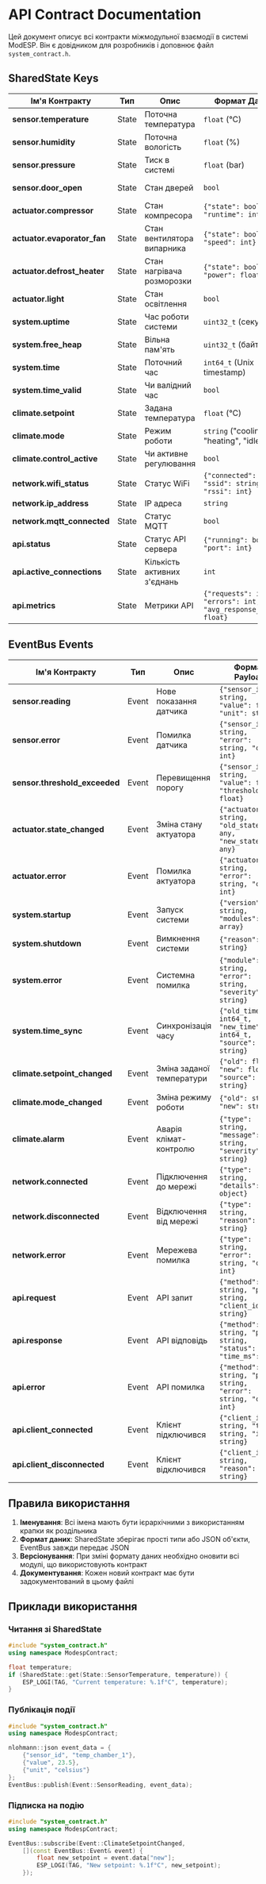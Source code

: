 # API Contract Documentation

Цей документ описує всі контракти міжмодульної взаємодії в системі ModESP. Він є довідником для розробників і доповнює файл `system_contract.h`.

## SharedState Keys

| Ім'я Контракту | Тип | Опис | Формат Даних | Хто Публікує | Хто Слухає |
|----------------|-----|------|--------------|--------------|------------|
| **sensor.temperature** | State | Поточна температура | `float` (°C) | SensorModule | ClimateControl, WebUI, MQTT |
| **sensor.humidity** | State | Поточна вологість | `float` (%) | SensorModule | ClimateControl, WebUI, MQTT |
| **sensor.pressure** | State | Тиск в системі | `float` (bar) | SensorModule | AlarmModule, WebUI |
| **sensor.door_open** | State | Стан дверей | `bool` | SensorModule | AlarmModule, ClimateControl |
| **actuator.compressor** | State | Стан компресора | `{"state": bool, "runtime": int}` | ActuatorModule | ClimateControl, WebUI |
| **actuator.evaporator_fan** | State | Стан вентилятора випарника | `{"state": bool, "speed": int}` | ActuatorModule | ClimateControl, WebUI |
| **actuator.defrost_heater** | State | Стан нагрівача розморозки | `{"state": bool, "power": float}` | ActuatorModule | DefrostControl, WebUI |
| **actuator.light** | State | Стан освітлення | `bool` | ActuatorModule | WebUI |
| **system.uptime** | State | Час роботи системи | `uint32_t` (секунди) | Application | WebUI, MQTT |
| **system.free_heap** | State | Вільна пам'ять | `uint32_t` (байти) | Application | MonitoringModule, WebUI |
| **system.time** | State | Поточний час | `int64_t` (Unix timestamp) | RTCModule | All modules |
| **system.time_valid** | State | Чи валідний час | `bool` | RTCModule | LoggingModule |
| **climate.setpoint** | State | Задана температура | `float` (°C) | ClimateControl | WebUI, MQTT |
| **climate.mode** | State | Режим роботи | `string` ("cooling", "heating", "idle") | ClimateControl | WebUI, ActuatorModule |
| **climate.control_active** | State | Чи активне регулювання | `bool` | ClimateControl | ActuatorModule, WebUI |
| **network.wifi_status** | State | Статус WiFi | `{"connected": bool, "ssid": string, "rssi": int}` | WiFiManager | WebUI, MQTT |
| **network.ip_address** | State | IP адреса | `string` | WiFiManager | WebUI, MQTT |
| **network.mqtt_connected** | State | Статус MQTT | `bool` | MQTTModule | WebUI |
| **api.status** | State | Статус API сервера | `{"running": bool, "port": int}` | WebUIModule | MonitoringModule |
| **api.active_connections** | State | Кількість активних з'єднань | `int` | WebUIModule | MonitoringModule |
| **api.metrics** | State | Метрики API | `{"requests": int, "errors": int, "avg_response_time": float}` | WebUIModule | MonitoringModule |

## EventBus Events

| Ім'я Контракту | Тип | Опис | Формат Payload | Хто Публікує | Хто Слухає |
|----------------|-----|------|----------------|--------------|------------|
| **sensor.reading** | Event | Нове показання датчика | `{"sensor_id": string, "value": float, "unit": string}` | SensorModule | DataLogger, WebUI |
| **sensor.error** | Event | Помилка датчика | `{"sensor_id": string, "error": string, "code": int}` | SensorModule | AlarmModule, WebUI |
| **sensor.threshold_exceeded** | Event | Перевищення порогу | `{"sensor_id": string, "value": float, "threshold": float}` | SensorModule | AlarmModule || **actuator.command** | Event | Команда для актуатора | `{"actuator_id": string, "command": string, "params": object}` | ClimateControl, WebUI | ActuatorModule |
| **actuator.state_changed** | Event | Зміна стану актуатора | `{"actuator_id": string, "old_state": any, "new_state": any}` | ActuatorModule | ClimateControl, WebUI |
| **actuator.error** | Event | Помилка актуатора | `{"actuator_id": string, "error": string, "code": int}` | ActuatorModule | AlarmModule, WebUI |
| **system.startup** | Event | Запуск системи | `{"version": string, "modules": array}` | Application | All modules |
| **system.shutdown** | Event | Вимкнення системи | `{"reason": string}` | Application | All modules |
| **system.error** | Event | Системна помилка | `{"module": string, "error": string, "severity": string}` | Any module | MonitoringModule, WebUI |
| **system.time_sync** | Event | Синхронізація часу | `{"old_time": int64_t, "new_time": int64_t, "source": string}` | RTCModule | LoggingModule |
| **climate.setpoint_changed** | Event | Зміна заданої температури | `{"old": float, "new": float, "source": string}` | ClimateControl, WebUI | ActuatorModule |
| **climate.mode_changed** | Event | Зміна режиму роботи | `{"old": string, "new": string}` | ClimateControl, WebUI | ActuatorModule |
| **climate.alarm** | Event | Аварія клімат-контролю | `{"type": string, "message": string, "severity": string}` | ClimateControl | AlarmModule, WebUI |
| **network.connected** | Event | Підключення до мережі | `{"type": string, "details": object}` | WiFiManager | WebUI, MQTT |
| **network.disconnected** | Event | Відключення від мережі | `{"type": string, "reason": string}` | WiFiManager | WebUI, MQTT |
| **network.error** | Event | Мережева помилка | `{"type": string, "error": string, "code": int}` | WiFiManager | MonitoringModule |
| **api.request** | Event | API запит | `{"method": string, "path": string, "client_id": string}` | WebUIModule | MonitoringModule |
| **api.response** | Event | API відповідь | `{"method": string, "path": string, "status": int, "time_ms": int}` | WebUIModule | MonitoringModule |
| **api.error** | Event | API помилка | `{"method": string, "path": string, "error": string, "code": int}` | WebUIModule | MonitoringModule |
| **api.client_connected** | Event | Клієнт підключився | `{"client_id": string, "type": string, "ip": string}` | WebUIModule | MonitoringModule |
| **api.client_disconnected** | Event | Клієнт відключився | `{"client_id": string, "reason": string}` | WebUIModule | MonitoringModule |

## Правила використання

1. **Іменування**: Всі імена мають бути ієрархічними з використанням крапки як роздільника
2. **Формат даних**: SharedState зберігає прості типи або JSON об'єкти, EventBus завжди передає JSON
3. **Версіонування**: При зміні формату даних необхідно оновити всі модулі, що використовують контракт
4. **Документування**: Кожен новий контракт має бути задокументований в цьому файлі

## Приклади використання

### Читання зі SharedState
```cpp
#include "system_contract.h"
using namespace ModespContract;

float temperature;
if (SharedState::get(State::SensorTemperature, temperature)) {
    ESP_LOGI(TAG, "Current temperature: %.1f°C", temperature);
}
```

### Публікація події
```cpp
#include "system_contract.h"
using namespace ModespContract;

nlohmann::json event_data = {
    {"sensor_id", "temp_chamber_1"},
    {"value", 23.5},
    {"unit", "celsius"}
};
EventBus::publish(Event::SensorReading, event_data);
```

### Підписка на подію
```cpp
#include "system_contract.h"
using namespace ModespContract;

EventBus::subscribe(Event::ClimateSetpointChanged, 
    [](const EventBus::Event& event) {
        float new_setpoint = event.data["new"];
        ESP_LOGI(TAG, "New setpoint: %.1f°C", new_setpoint);
    });
```